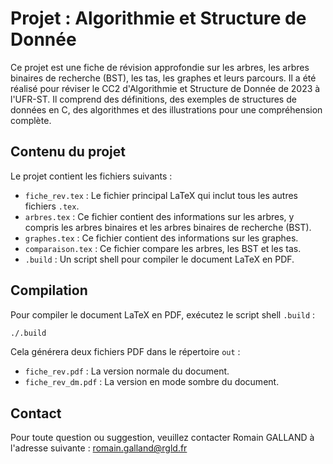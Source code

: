 # Projet : Algorithmie et Structure de Donnée

Ce projet est une fiche de révision approfondie sur les arbres, les arbres binaires de recherche (BST), les tas, les graphes et leurs parcours. Il a été réalisé pour réviser le CC2 d'Algorithmie et Structure de Donnée de 2023 à l'UFR-ST. Il comprend des définitions, des exemples de structures de données en C, des algorithmes et des illustrations pour une compréhension complète.

## Contenu du projet

Le projet contient les fichiers suivants :

- `fiche_rev.tex` : Le fichier principal LaTeX qui inclut tous les autres fichiers `.tex`.
- `arbres.tex` : Ce fichier contient des informations sur les arbres, y compris les arbres binaires et les arbres binaires de recherche (BST).
- `graphes.tex` : Ce fichier contient des informations sur les graphes.
- `comparaison.tex` : Ce fichier compare les arbres, les BST et les tas.
- `.build` : Un script shell pour compiler le document LaTeX en PDF.

## Compilation

Pour compiler le document LaTeX en PDF, exécutez le script shell `.build` :

```bash
./.build
```

Cela générera deux fichiers PDF dans le répertoire `out` :

- `fiche_rev.pdf` : La version normale du document.
- `fiche_rev_dm.pdf` : La version en mode sombre du document.

## Contact

Pour toute question ou suggestion, veuillez contacter Romain GALLAND à l'adresse suivante : [romain.galland@rgld.fr](mailto:romain.galland@rgld.fr)